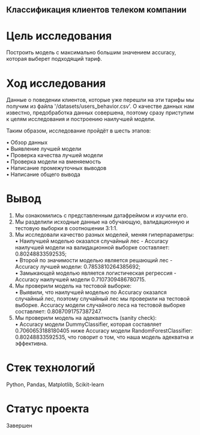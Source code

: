 ## Классификация клиентов телеком компании

# Цель исследования
Построить модель с максимально большим значением accuracy, которая выберет подходящий тариф.

# Ход исследования
Данные о поведении клиентов, которые уже перешли на эти тарифы мы получим из файла '/datasets/users_behavior.csv'. О качестве данных нам известно, предобработка данных совершена, поэтому сразу приступим к целям исследования и построению наилучшей модели.<br>

Таким образом, исследование пройдёт в шесть этапов:<br>

• Обзор данных<br>
• Выявление лучшей модели<br>
• Проверка качества лучшей модели <br>
• Проверка модели на вменяемость<br>
• Написание промежуточных выводов<br>
• Написание общего вывода<br>

# Вывод
1. Мы ознакомились с представленным датафреймом и изучили его.
2. Мы разделили исходные данные на обучающую, валидационную и тестовую выборки в соотношении 3:1:1.
3. Мы исследовали качество разных моделей, меняя гиперпараметры:<br>
• Наилучшей моделью оказался случайный лес - Accuracy наилучшей модели на валидационной выборке составляет: 0.80248833592535; <br>
• Второй по значимости моделью является решающий лес - Accuracy лучшей модели: 0.7853810264385692;<br>
• Замыкающей моделью является логистическая регрессия - Accuracy наилучшей модели 0.7107309486780715.<br>
4. Мы проверили модель на тестовой выборке: <br>
• Выявили, что наилучшей моделью по Accuracy оказался случайный лес, поэтому случайный лес мы проверили на тестовой выборке. Accuracy модели случайного леса на тестовой выборке составляет: 0.8087091757387247.<br>
5. Мы проверили модель на адекватность (sanity check): <br>
• Accuracy модели DummyClassifier, которая составляет 0.7060653188180405 ниже Accuracy модели RandomForestClassifier: 0.80248833592535, что говорит о том, что наша модель адекватна и эффективна.

# Стек технологий
Python, Pandas, Matplotlib, Scikit-learn

# Статус проекта
Завершен
